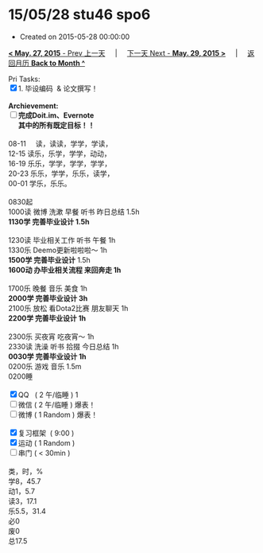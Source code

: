 # 15/05/28 stu46 spo6

- Created on 2015-05-28 00:00:00

[**< May. 27, 2015** - Prev 上一天](/lifelogs/2015/05/d27.md) &nbsp; &nbsp; | &nbsp; &nbsp; [下一天 Next - **May. 29, 2015 >**](/lifelogs/2015/05/d29.md) &nbsp; &nbsp; |  &nbsp; &nbsp; [返回月历 **Back to Month ^**](/lifelogs/2015/05/index.md)
<br/><div>Pri Tasks:<br clear="none"/><input type="checkbox" checked="true" />1. 毕设编码  & 论文撰写！</div><div><br clear="none"/></div><div><strong>Archievement:</strong></div><div><strong><input type="checkbox" />完成Doit.im、</strong><strong>Evernote</strong></div><div><strong>      其中的</strong><strong>所有</strong><strong>既定目标！！</strong></div><div><div><br clear="none"/></div>08-11     读，读读，学学，学读，</div><div>12-15 读乐，乐学，学学，动动，<br clear="none"/>16-19 乐乐，学学，学学，学学，<br clear="none"/>20-23 乐乐，学学，乐乐，读学，</div><div><div>00-01 学乐，乐乐。</div><div><br clear="none"/></div>0830起<br clear="none"/>1000读 微博 洗漱 早餐 听书 昨日总结 1.5h</div><div><strong>1130学</strong><strong> 完善毕业设计</strong><strong> 1.5h</strong></div><div><div><br clear="none"/></div>1230读 毕业相关工作 听书 午餐 1h</div><div>1330乐 Deemo更新啦啦啦～ 1h</div><div><strong>1500学 完善毕业设计</strong> 1.5h<div><strong>1600动 办毕业相关流程 来回奔走 1h</strong></div></div><div><br clear="none"/></div><div>1700乐 晚餐 音乐 美食 1h</div><div><strong>2000学 完善毕业设计 3h</strong><div>2100乐 放松 看Dota2比赛 朋友聊天 1h</div><div><strong>2200学 完善毕业设计 1h</strong></div><div><br clear="none"/></div><div>2300乐 买夜宵 吃夜宵～ 1h</div>2330读 洗澡 听书 拾掇 今日总结 1h</div><div><strong>0030学 完善毕业设计 1h</strong></div><div>0200乐 游戏 音乐 1.5m</div><div>0200睡</div><div><br clear="none"/></div><div><input type="checkbox" checked="true" />QQ   ( 2 午/临睡 ) 1<br clear="none"/><input type="checkbox" />微信 ( 2 午/临睡 ) 爆表！</div><div><input type="checkbox" />微博 ( 1 Random ) 爆表！</div><div><br clear="none"/></div><div><input type="checkbox" checked="true" />复习框架  ( 9:00 ) <br clear="none"/></div><div><input type="checkbox" checked="true" />运动 ( 1 Random ) </div><div><input type="checkbox" />串门 ( < 30min ) </div><div><div><br clear="none"/></div>类，时，%<br clear="none"/>学8，45.7<br clear="none"/>动1，5.7<br clear="none"/>读3，17.1<br clear="none"/>乐5.5，31.4<br clear="none"/>必0<br clear="none"/>废0<br clear="none"/>总17.5</div>
